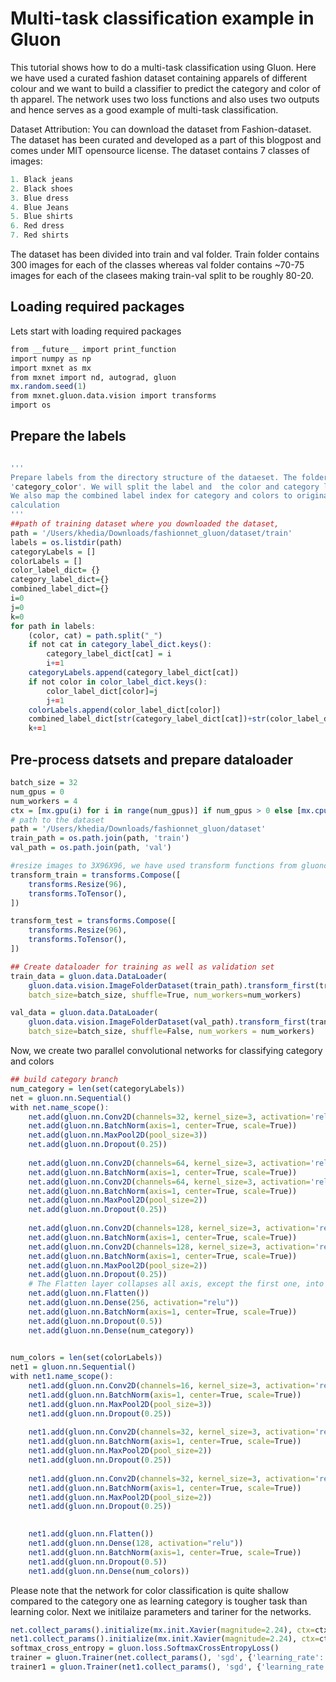 Multi-task classification example in Gluon
=============================================

This tutorial shows how to do a multi-task classification using Gluon.
Here we have used a curated fashion dataset containing apparels of different colour and we want to 
build a classifier to predict the category and color of th apparel. 
The network uses two loss functions and also uses two outputs and hence serves as a good example
of multi-task classification.

Dataset Attribution:
You can download the dataset from Fashion-dataset. The dataset has been curated and developed as a part of 
this blogpost and comes under MIT opensource license. The dataset contains 7 classes of images:
```r
1. Black jeans
2. Black shoes
3. Blue dress
4. Blue Jeans
5. Blue shirts
6. Red dress
7. Red shirts
```
The dataset has been divided into train and val folder. Train folder contains 300 images for each of the classes
whereas val folder contains ~70-75 images for each of the clasees making train-val split to be roughly 80-20.

Loading required packages
---------
Lets start with loading required packages

```r
from __future__ import print_function
import numpy as np
import mxnet as mx
from mxnet import nd, autograd, gluon
mx.random.seed(1)
from mxnet.gluon.data.vision import transforms
import os
```

Prepare  the labels
---------
```r

'''
Prepare labels from the directory structure of the dataeset. The folder for each of the classes is named as
'category_color'. We will split the label and  the color and category labels to an index required for inference.
We also map the combined label index for category and colors to original labels which will be required for accuracy 
calculation
'''
##path of training dataset where you downloaded the dataset,
path = '/Users/khedia/Downloads/fashionnet_gluon/dataset/train'
labels = os.listdir(path)
categoryLabels = []
colorLabels = []
color_label_dict= {}
category_label_dict={}
combined_label_dict={}
i=0
j=0
k=0
for path in labels:
    (color, cat) = path.split("_")
    if not cat in category_label_dict.keys():
        category_label_dict[cat] = i
        i+=1
    categoryLabels.append(category_label_dict[cat])
    if not color in color_label_dict.keys():
        color_label_dict[color]=j
        j+=1
    colorLabels.append(color_label_dict[color])
    combined_label_dict[str(category_label_dict[cat])+str(color_label_dict[color])]= k
    k+=1
```



Pre-process datsets and prepare dataloader
---------

```r
batch_size = 32
num_gpus = 0
num_workers = 4
ctx = [mx.gpu(i) for i in range(num_gpus)] if num_gpus > 0 else [mx.cpu()]
# path to the dataset
path = '/Users/khedia/Downloads/fashionnet_gluon/dataset'
train_path = os.path.join(path, 'train')
val_path = os.path.join(path, 'val')

#resize images to 3X96X96, we have used transform functions from gluoncv for this pre-processing step 
transform_train = transforms.Compose([
    transforms.Resize(96),
    transforms.ToTensor(),
])

transform_test = transforms.Compose([
    transforms.Resize(96),
    transforms.ToTensor(),
])

## Create dataloader for training as well as validation set
train_data = gluon.data.DataLoader(
    gluon.data.vision.ImageFolderDataset(train_path).transform_first(transform_train),
    batch_size=batch_size, shuffle=True, num_workers=num_workers)

val_data = gluon.data.DataLoader(
    gluon.data.vision.ImageFolderDataset(val_path).transform_first(transform_test),
    batch_size=batch_size, shuffle=False, num_workers = num_workers)

```
Now, we create two parallel convolutional networks for classifying category and colors
```r
## build category branch
num_category = len(set(categoryLabels))
net = gluon.nn.Sequential()
with net.name_scope():
    net.add(gluon.nn.Conv2D(channels=32, kernel_size=3, activation='relu'))
    net.add(gluon.nn.BatchNorm(axis=1, center=True, scale=True))
    net.add(gluon.nn.MaxPool2D(pool_size=3))
    net.add(gluon.nn.Dropout(0.25))
    
    net.add(gluon.nn.Conv2D(channels=64, kernel_size=3, activation='relu'))
    net.add(gluon.nn.BatchNorm(axis=1, center=True, scale=True))
    net.add(gluon.nn.Conv2D(channels=64, kernel_size=3, activation='relu'))
    net.add(gluon.nn.BatchNorm(axis=1, center=True, scale=True))
    net.add(gluon.nn.MaxPool2D(pool_size=2))
    net.add(gluon.nn.Dropout(0.25))
    
    net.add(gluon.nn.Conv2D(channels=128, kernel_size=3, activation='relu'))
    net.add(gluon.nn.BatchNorm(axis=1, center=True, scale=True))
    net.add(gluon.nn.Conv2D(channels=128, kernel_size=3, activation='relu'))
    net.add(gluon.nn.BatchNorm(axis=1, center=True, scale=True))
    net.add(gluon.nn.MaxPool2D(pool_size=2))
    net.add(gluon.nn.Dropout(0.25))
    # The Flatten layer collapses all axis, except the first one, into one axis.
    net.add(gluon.nn.Flatten())
    net.add(gluon.nn.Dense(256, activation="relu"))
    net.add(gluon.nn.BatchNorm(axis=1, center=True, scale=True))
    net.add(gluon.nn.Dropout(0.5))
    net.add(gluon.nn.Dense(num_category))
    

```

```r 
num_colors = len(set(colorLabels))
net1 = gluon.nn.Sequential()
with net1.name_scope():
    net1.add(gluon.nn.Conv2D(channels=16, kernel_size=3, activation='relu'))
    net1.add(gluon.nn.BatchNorm(axis=1, center=True, scale=True))
    net1.add(gluon.nn.MaxPool2D(pool_size=3))
    net1.add(gluon.nn.Dropout(0.25))
    
    net1.add(gluon.nn.Conv2D(channels=32, kernel_size=3, activation='relu'))
    net1.add(gluon.nn.BatchNorm(axis=1, center=True, scale=True))
    net1.add(gluon.nn.MaxPool2D(pool_size=2))
    net1.add(gluon.nn.Dropout(0.25))
    
    net1.add(gluon.nn.Conv2D(channels=32, kernel_size=3, activation='relu'))
    net1.add(gluon.nn.BatchNorm(axis=1, center=True, scale=True))
    net1.add(gluon.nn.MaxPool2D(pool_size=2))
    net1.add(gluon.nn.Dropout(0.25))
    

    net1.add(gluon.nn.Flatten())
    net1.add(gluon.nn.Dense(128, activation="relu"))
    net1.add(gluon.nn.BatchNorm(axis=1, center=True, scale=True))
    net1.add(gluon.nn.Dropout(0.5))
    net1.add(gluon.nn.Dense(num_colors))
```

Please note that the network for color classification is quite shallow compared to the category one as learning category is tougher task than learning color.
Next we initilaize parameters and tariner for the networks.
```r
net.collect_params().initialize(mx.init.Xavier(magnitude=2.24), ctx=ctx)
net1.collect_params().initialize(mx.init.Xavier(magnitude=2.24), ctx=ctx)
softmax_cross_entropy = gluon.loss.SoftmaxCrossEntropyLoss()
trainer = gluon.Trainer(net.collect_params(), 'sgd', {'learning_rate': .1})
trainer1 = gluon.Trainer(net1.collect_params(), 'sgd', {'learning_rate': .1})

```



